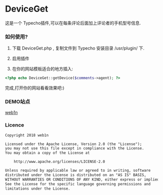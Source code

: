 # DeviceGet
这是一个 Typecho插件,可以在每条评论后面加上评论者的手机型号信息.



### 如何使用?

1. 下载 DeviceGet.php , 复制文件到 Typecho 安装目录 /usr/plugin/ 下.

2. 启用插件

3. 在你的网站模板适合的地方插入:

```php 
<?php echo DeviceGet::getDevice($comments->agent); ?>
```

完成,打开你的网站看看效果吧:)



### DEMO站点

[web1n](https://https.vc)



### Licence

```html
Copyright 2018 web1n

Licensed under the Apache License, Version 2.0 (the "License");
you may not use this file except in compliance with the License.
You may obtain a copy of the License at

    http://www.apache.org/licenses/LICENSE-2.0

Unless required by applicable law or agreed to in writing, software
distributed under the License is distributed on an "AS IS" BASIS,
WITHOUT WARRANTIES OR CONDITIONS OF ANY KIND, either express or implied.
See the License for the specific language governing permissions and
limitations under the License.
```
